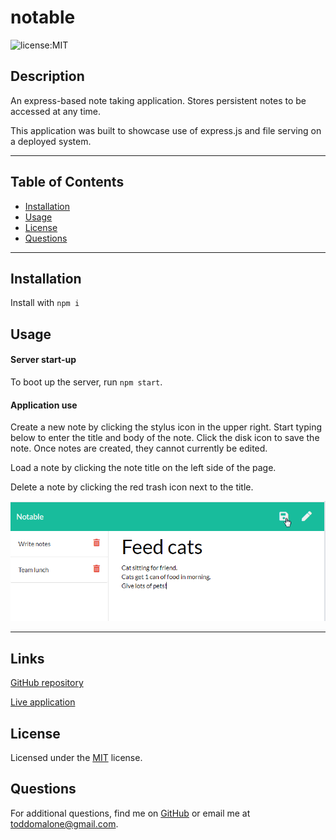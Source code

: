 # notable

![license:MIT](https://img.shields.io/badge/license-MIT-green)

## Description

An express-based note taking application. Stores persistent notes to be accessed at any time.

This application was built to showcase use of express.js and file serving on a deployed system.

-----

## Table of Contents

* [Installation](#installation)
* [Usage](#usage)
* [License](#license)
* [Questions](#questions)


-----

## Installation

Install with ``` npm i ```

## Usage

#### Server start-up

To boot up the server, run ```npm start```.

#### Application use

Create a new note by clicking the stylus icon in the upper right. Start typing below to enter the title and body of the note. Click the disk icon to save the note. Once notes are created, they cannot currently be edited.

Load a note by clicking the note title on the left side of the page.

Delete a note by clicking the red trash icon next to the title.

![Notes](./assets/Notable_notes.png)

-----



## Links

[GitHub repository](https://github.com/Athear/notable)

[Live application](https://note-taker-hw11-tm.herokuapp.com/notes)



  ## License

  Licensed under the [MIT](https://spdx.org/licenses/MIT.html) license.



## Questions

For additional questions, find me on [GitHub](https://github.com/athear) or email me at toddomalone@gmail.com.

